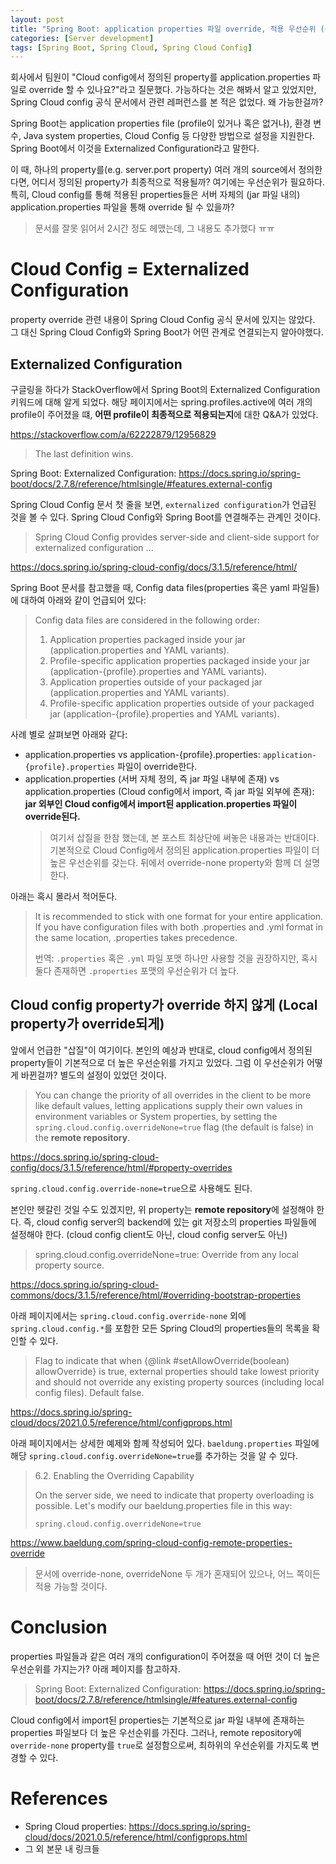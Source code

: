 ```yaml
---
layout: post
title: "Spring Boot: application properties 파일 override, 적용 우선순위 (+ Cloud Config)"
categories: [Server development]
tags: [Spring Boot, Spring Cloud, Spring Cloud Config]
---
```


회사에서 팀원이 "Cloud config에서 정의된 property를 application.properties 파일로 override 할 수 있나요?"라고 질문했다. 가능하다는 것은 해봐서 알고 있었지만, Spring Cloud config 공식 문서에서 관련 레퍼런스를 본 적은 없었다. 왜 가능한걸까?

Spring Boot는 application properties file (profile이 있거나 혹은 없거나), 환경 변수, Java system properties, Cloud Config 등 다양한 방법으로 설정을 지원한다. Spring Boot에서 이것을 Externalized Configuration라고 말한다.

이 때, 하나의 property를(e.g. server.port property) 여러 개의 source에서 정의한다면, 어디서 정의된 property가 최종적으로 적용될까? 여기에는 우선순위가 필요하다. 특히, Cloud config를 통해 적용된 properties들은 서버 자체의 (jar 파일 내의) application.properties 파일을 통해 override 될 수 있을까?

> 문서를 잘못 읽어서 2시간 정도 헤맸는데, 그 내용도 추가했다 ㅠㅠ

# Cloud Config = Externalized Configuration

property override 관련 내용이 Spring Cloud Config 공식 문서에 있지는 않았다. 그 대신 Spring Cloud Config와 Spring Boot가 어떤 관계로 연결되는지 알아야했다.

## Externalized Configuration

구글링을 하다가 StackOverflow에서 Spring Boot의 Externalized Configuration 키워드에 대해 알게 되었다. 해당 페이지에서는 spring.profiles.active에 여러 개의 profile이 주어졌을 떄, **어떤 profile이 최종적으로 적용되는지**에 대한 Q&A가 있었다.

<https://stackoverflow.com/a/62222879/12956829>

> The last definition wins.

Spring Boot: Externalized Configuration: <https://docs.spring.io/spring-boot/docs/2.7.8/reference/htmlsingle/#features.external-config>

Spring Cloud Config 문서 첫 줄을 보면, `externalized configuration`가 언급된 것을 볼 수 있다. Spring Cloud Config와 Spring Boot를 연결해주는 관계인 것이다.

> Spring Cloud Config provides server-side and client-side support for externalized configuration ...

<https://docs.spring.io/spring-cloud-config/docs/3.1.5/reference/html/>

Spring Boot 문서를 참고했을 때, Config data files(properties 혹은 yaml 파일들)에 대하여 아래와 같이 언급되어 있다:

> Config data files are considered in the following order:
> 1. Application properties packaged inside your jar (application.properties and YAML variants).
> 2. Profile-specific application properties packaged inside your jar (application-{profile}.properties and YAML variants).
> 3. Application properties outside of your packaged jar (application.properties and YAML variants).
> 4. Profile-specific application properties outside of your packaged jar (application-{profile}.properties and YAML variants).

사례 별로 살펴보면 아래와 같다:

- application.properties vs application-{profile}.properties: `application-{profile}.properties` 파일이 override한다.
- application.properties (서버 자체 정의, 즉 jar 파일 내부에 존재) vs application.properties (Cloud config에서 import, 즉 jar 파일 외부에 존재): **jar 외부인 Cloud config에서 import된 application.properties 파일이 override된다.**
  > 여기서 삽질을 한참 했는데, 본 포스트 최상단에 써놓은 내용과는 반대이다. 기본적으로 Cloud Config에서 정의된 application.properties 파일이 더 높은 우선순위를 갖는다. 뒤에서 override-none property와 함께 더 설명한다.

아래는 혹시 몰라서 적어둔다.

> It is recommended to stick with one format for your entire application. If you have configuration files with both .properties and .yml format in the same location, .properties takes precedence.
> 
> 번역: `.properties` 혹은 `.yml` 파일  포맷 하나만 사용할 것을 권장하지만, 혹시 둘다 존재하면 `.properties` 포맷의 우선순위가 더 높다.

## Cloud config property가 override 하지 않게 (Local property가 override되게)

앞에서 언급한 "삽질"이 여기이다. 본인의 예상과 반대로, cloud config에서 정의된 property들이 기본적으로 더 높은 우선순위를 가지고 있었다. 그럼 이 우선순위가 어떻게 바뀐걸까? 별도의 설정이 있었던 것이다.

> You can change the priority of all overrides in the client to be more like default values, letting applications supply their own values in environment variables or System properties, by setting the `spring.cloud.config.overrideNone=true` flag (the default is false) in the **remote repository**.

<https://docs.spring.io/spring-cloud-config/docs/3.1.5/reference/html/#property-overrides>

`spring.cloud.config.override-none=true`으로 사용해도 된다.

본인만 헷갈린 것일 수도 있겠지만, 위 property는 **remote repository**에 설정해야 한다. 즉, cloud config server의 backend에 있는 git 저장소의 properties 파일들에 설정해야 한다. (cloud config client도 아닌, cloud config server도 아닌)

> spring.cloud.config.overrideNone=true: Override from any local property source.

<https://docs.spring.io/spring-cloud-commons/docs/3.1.5/reference/html/#overriding-bootstrap-properties>

아래 페이지에서는 `spring.cloud.config.override-none` 외에 `spring.cloud.config.*`를 포함한 모든 Spring Cloud의 properties들의 목록을 확인할 수 있다.

> Flag to indicate that when {@link #setAllowOverride(boolean) allowOverride} is true, external properties should take lowest priority and should not override any existing property sources (including local config files). Default false.

<https://docs.spring.io/spring-cloud/docs/2021.0.5/reference/html/configprops.html>

아래 페이지에서는 상세한 예제와 함께 작성되어 있다. `baeldung.properties` 파일에 해당 `spring.cloud.config.overrideNone=true`를 추가하는 것을 알 수 있다.

> 6.2. Enabling the Overriding Capability
> 
> On the server side, we need to indicate that property overloading is possible. Let's modify our baeldung.properties file in this way:
> 
> `spring.cloud.config.overrideNone=true`

<https://www.baeldung.com/spring-cloud-config-remote-properties-override>

> 문서에 override-none, overrideNone 두 개가 혼재되어 있으나, 어느 쪽이든 적용 가능할 것이다.

# Conclusion

properties 파일들과 같은 여러 개의 configuration이 주어졌을 때 어떤 것이 더 높은 우선순위를 가지는가? 아래 페이지를 참고하자.

> Spring Boot: Externalized Configuration: <https://docs.spring.io/spring-boot/docs/2.7.8/reference/htmlsingle/#features.external-config>

Cloud config에서 import된 properties는 기본적으로 jar 파일 내부에 존재하는 properties 파일보다 더 높은 우선순위를 가진다. 그러나, remote repository에 `override-none` property를 `true`로 설정함으로써, 최하위의 우선순위를 가지도록 변경할 수 있다.

# References

- Spring Cloud properties: https://docs.spring.io/spring-cloud/docs/2021.0.5/reference/html/configprops.html
- 그 외 본문 내 링크들

